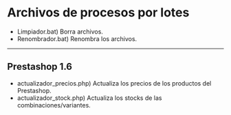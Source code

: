 # Archivos de procesos por lotes
<ul>
    <li>Limpiador.bat) Borra archivos.</li>
    <li>Renombrador.bat) Renombra los archivos.</li>
</ul>
<hr />
<h2>Prestashop 1.6</h2>
<ul>
    <li>actualizador_precios.php) Actualiza los precios de los productos del Prestashop.</li>
    <li>actualizador_stock.php) Actualiza los stocks de las combinaciones/variantes.</li>
</ul>
